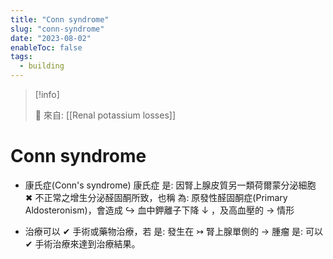 ```yaml
---
title: "Conn syndrome"
slug: "conn-syndrome"
date: "2023-08-02"
enableToc: false
tags:
  - building
---
```


> [!info]
>
> 🌱 來自: [[Renal potassium losses]]

# Conn syndrome




- 康氏症(Conn's syndrome) 康氏症 是: 因腎上腺皮質另一類荷爾蒙分泌細胞 ✖ 不正常之增生分泌醛固酮所致，也稱 為: 原發性醛固酮症(Primary Aldosteronism)，會造成 ↪ 血中鉀離子下降 ↓ ，及高血壓的 → 情形

- 治療可以 ✔ 手術或藥物治療，若 是: 發生在 ↣ 腎上腺單側的 → 腫瘤 是: 可以 ✔ 手術治療來達到治療結果。
